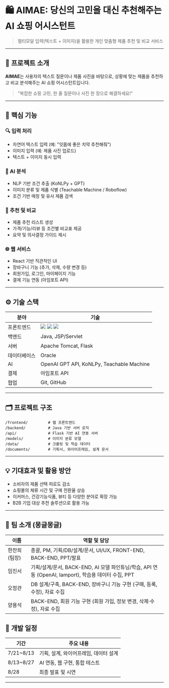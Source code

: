 # 🛍️ AIMAE: 당신의 고민을 대신 추천해주는 AI 쇼핑 어시스턴트

> 멀티모달 입력(텍스트 + 이미지)을 활용한 개인 맞춤형 제품 추천 및 비교 서비스

---

## 📌 프로젝트 소개

**AIMAE**는 사용자의 텍스트 질문이나 제품 사진을 바탕으로, 상황에 맞는 제품을 추천하고 비교 분석해주는 AI 쇼핑 어시스턴트입니다.

> "복잡한 쇼핑 고민, 한 줄 질문이나 사진 한 장으로 해결하세요!"

---

## 🧠 핵심 기능

### 🔍 입력 처리
- 자연어 텍스트 입력 (예: "잇몸에 좋은 치약 추천해줘")
- 이미지 입력 (예: 제품 사진 업로드)
- 텍스트 + 이미지 동시 입력

### 🧠 AI 분석
- NLP 기반 조건 추출 (KoNLPy + GPT)
- 이미지 분류 및 제품 식별 (Teachable Machine / Roboflow)
- 조건 기반 매칭 및 유사 제품 검색

### 🛒 추천 및 비교
- 제품 추천 리스트 생성
- 가격/기능/리뷰 등 조건별 비교표 제공
- 요약 및 의사결정 가이드 제시

### 🌐 웹 서비스
- React 기반 직관적인 UI
- 장바구니 기능 (추가, 삭제, 수량 변경 등)
- 회원가입, 로그인, 마이페이지 기능
- 결제 기능 연동 (아임포트 API)

---

## ⚙️ 기술 스택

| 분야 | 기술 |
|------|------|
| 프론트엔드 | <img src="https://img.shields.io/badge/HTML-E34F26?style=for-the-badge&logo=html5&logoColor=white"> <img src="https://img.shields.io/badge/CSS-1572B6?style=for-the-badge&logo=css3&logoColor=white"> <img src="https://img.shields.io/badge/javascript-F7DF1E?style=for-the-badge&logo=javascript&logoColor=black"> |
| 백엔드 | Java, JSP/Servlet |
| 서버 | Apache Tomcat, Flask |
| 데이터베이스 | Oracle |
| AI | OpenAI GPT API, KoNLPy, Teachable Machine |
| 결제 | 아임포트 API |
| 협업 | Git, GitHub |

---

## 🗂️ 프로젝트 구조

```
/frontend/         # 웹 프론트엔드
/backend/          # Java 기반 서버 로직
/api/              # Flask 기반 AI 연동 서버
/models/           # 이미지 분류 모델
/data/             # 크롤링 및 학습 데이터
/documents/        # 기획서, 와이어프레임, 설계 문서
```


---

## 💡 기대효과 및 활용 방안

- 소비자의 제품 선택 피로도 감소
- 쇼핑몰의 체류 시간 및 구매 전환율 상승
- 이커머스, 건강기능식품, 뷰티 등 다양한 분야로 확장 가능
- B2B 기업 대상 추천 솔루션으로 활용 가능

---


## 👥 팀 소개 (몽글몽글)

| 이름 | 역할 및 담당 |
|------|---------------|
| 한찬희 (팀장) | 총괄, PM, 기획/DB/설계/문서, UI/UX, FRONT-END, BACK-END, PPT/발표 |
| 임진서 | 기획/설계/문서, BACK-END, AI 모델 파인튜닝/학습, API 연동 (OpenAI, Iamport), 학습용 데이터 수집, PPT |
| 오정관 | DB 설계/구축, BACK-END, 장바구니 기능 구현 (구매, 등록, 수정), 자료 수집 |
| 양용석 | BACK-END, 회원 기능 구현 (회원 가입, 정보 변경, 삭제·수정), 자료 수집 |


## 📆 개발 일정

| 기간 | 주요 내용 |
|------|----------|
| 7/21~8/13 | 기획, 설계, 와이어프레임, 데이터 설계 |
| 8/13~8/27 | AI 연동, 웹 구현, 통합 테스트 |
| 8/28 | 최종 발표 및 시연 |

---
